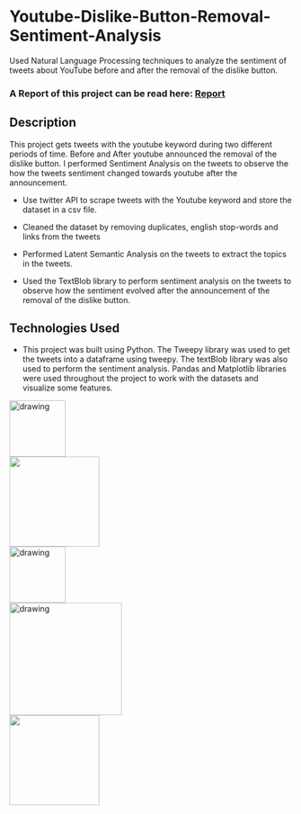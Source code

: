 # Youtube-Dislike-Button-Removal-Sentiment-Analysis
Used Natural Language Processing techniques to analyze the sentiment of tweets about YouTube before and after the removal of the dislike button.


### A Report of this project can be read here: [Report](https://drive.google.com/file/d/12viM7A_grnAmJCeKxcEuL2jymg1zfD60/view)


## Description

This project gets tweets with the youtube keyword during two different periods of time. Before and After youtube announced the removal of the dislike button. I performed Sentiment Analysis on the tweets to observe the how the tweets sentiment changed towards youtube after the announcement.

* Use twitter API to scrape tweets with the Youtube keyword and store the dataset in a csv file.

* Cleaned the dataset by removing duplicates, english stop-words and links from the tweets

* Performed Latent Semantic Analysis on the tweets to extract the topics in the tweets.

*  Used the TextBlob library to perform sentiment analysis on the tweets to observe how the sentiment evolved after the announcement of the removal of the dislike button.

## Technologies Used
* This project was built using Python. The Tweepy library was used to get the tweets into a dataframe using tweepy. The textBlob library was also used to perform the sentiment analysis.
Pandas and Matplotlib libraries were used throughout the project to work with the datasets and visualize some features. 

<div class="row">
  <div class="column">
    <img align="left" src="https://upload.wikimedia.org/wikipedia/commons/thumb/c/c3/Python-logo-notext.svg/640px-Python-logo-notext.svg.png" alt="drawing" width="100"/>
  </div>
  <div class="column">
    <img align="left" src="https://twilio-cms-prod.s3.amazonaws.com/images/twitter-python-logos.width-808.jpg" width="160"/>
  </div>
  <div class="column">
    <img align="left" src="https://upload.wikimedia.org/wikipedia/commons/0/01/Created_with_Matplotlib-logo.svg" alt="drawing" width="100"/>
  </div>
  <div class="column">
    <img align="left" src="https://upload.wikimedia.org/wikipedia/commons/e/ed/Pandas_logo.svg" alt="drawing" width="200"/>
  </div>
  <div class="column">
    <img align="left" src="https://twilio-cms-prod.s3.amazonaws.com/images/twitter-python-logos.width-808.jpg" width="160"/>
  </div>
</div>
